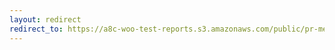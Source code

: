 ```yaml
---
layout: redirect
redirect_to: https://a8c-woo-test-reports.s3.amazonaws.com/public/pr-merge/44127/api/index.html
---
```

